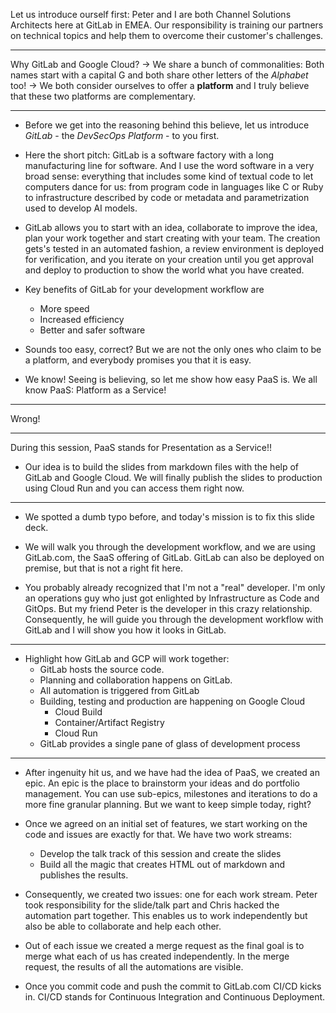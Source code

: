 Let us introduce ourself first: Peter and I are both Channel Solutions Architects here at GitLab in EMEA. Our responsibility is training our partners on technical topics and help them to overcome their customer's challenges.

--------------------------------------------------------------------------

Why GitLab and Google Cloud?
-> We share a bunch of commonalities: Both names start with a capital G and both share other letters of the _Alphabet_ too!
-> We both consider ourselves to offer a **platform** and I truly believe that these two platforms are complementary.

--------------------------------------------------------------------------

- Before we get into the reasoning behind this believe, let us introduce *GitLab* - the *DevSecOps Platform* - to you first.

- Here the short pitch: GitLab is a software factory with a long manufacturing line for software. And I use the word software in a very broad sense: everything that includes some kind of textual code to let computers dance for us: from program code in languages like C or Ruby to infrastructure described by code or metadata and parametrization used to develop AI models. 

- GitLab allows you to start with an idea, collaborate to improve the idea, plan your work together and start creating with your team. The creation gets's tested in an automated fashion, a review environment is deployed for verification, and you iterate on your creation until you get approval and deploy to production to show the world what you have created.

- Key benefits of GitLab for your development workflow are
    - More speed
    - Increased efficiency
    - Better and safer software

- Sounds too easy, correct? But we are not the only ones who claim to be a platform, and everybody promises you that it is easy. 

- We know! Seeing is believing, so let me show how easy PaaS is. We all know PaaS: Platform as a Service! 

--------------------------------------------------------------------------

Wrong! 

--------------------------------------------------------------------------

During this session, PaaS stands for Presentation as a Service!!

- Our idea is to build the slides from markdown files with the help of GitLab and Google Cloud. We will finally publish the slides to production using Cloud Run and you can access them right now.

--------------------------------------------------------------------------

- We spotted a dumb typo before, and today's mission is to fix this slide deck. 

- We will walk you through the development workflow, and we are using GitLab.com, the SaaS offering of GitLab. GitLab can also be deployed on premise, but that is not a right fit here.

- You probably already recognized that I'm not a "real" developer. I'm only an operations guy who just got enlighted by Infrastructure as Code and GitOps. But my friend Peter is the developer in this crazy relationship. Consequently, he will guide you through the development workflow with GitLab and I will show you how it looks in GitLab.

-----------------------------------------------------------------------------------------------

- Highlight how GitLab and GCP will work together:
    - GitLab hosts the source code.
    - Planning and collaboration happens on GitLab.
    - All automation is triggered from GitLab
    - Building, testing and production are happening on Google Cloud
        - Cloud Build
        - Container/Artifact Registry
        - Cloud Run
    - GitLab provides a single pane of glass of development process

--------------------------------------------------------------------------

- After ingenuity hit us, and we have had the idea of PaaS, we created an epic. An epic is the place to brainstorm your ideas and do portfolio management. You can use sub-epics, milestones and iterations to  do a more fine granular planning. But we want to keep simple today, right?

- Once we agreed on an initial set of features, we start working on the code and issues are exactly for that. We have two work streams:

    - Develop the talk track of this session and create the slides
    - Build all the magic that creates HTML out of markdown and publishes the results.

- Consequently, we created two issues: one for each work stream. Peter took responsibility for the slide/talk part and Chris hacked the automation part together. This enables us to work independently but also be able to collaborate and help each other.

- Out of each issue we created a merge request as the final goal is to merge what each of us has created independently. In the merge request, the results of all the automations are visible.

- Once you commit code and push the commit to GitLab.com CI/CD kicks in. CI/CD stands for Continuous Integration and Continuous Deployment.
